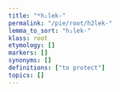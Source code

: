 ```yaml
---
title: "*h₂lek-"
permalink: "/pie/root/h2lek-"
lemma_to_sort: "h₂lek-"
klass: root
etymology: []
markers: []
synonyms: []
definitions: ["to protect"]
topics: []
---
```

